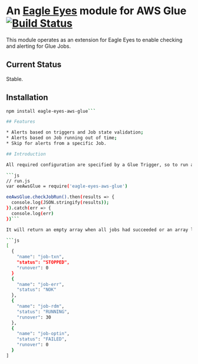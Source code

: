 # An [Eagle Eyes](https://github.com/addomafi/eagle-eyes) module for AWS Glue [![Build Status](https://travis-ci.org/addomafi/eagle-eyes-aws-glue.svg?branch=master)](https://travis-ci.org/addomafi/eagle-eyes-aws-glue)

This module operates as an extension for Eagle Eyes to enable checking and alerting for Glue Jobs.

## Current Status

Stable.

## Installation

```sh
npm install eagle-eyes-aws-glue```

## Features

* Alerts based on triggers and Job state validation;
* Alerts based on Job running out of time;
* Skip for alerts from a specific Job.

## Introduction

All required configuration are specified by a Glue Trigger, so to run a job checking you only need to call a method like this:

```js
// run.js
var eeAwsGlue = require('eagle-eyes-aws-glue')

eeAwsGlue.checkJobRun().then(results => {
  console.log(JSON.stringify(results));
}).catch(err => {
  console.log(err)
})```

It will return an empty array when all jobs had succeeded or an array like this if not:

```js
[
  {
    "name": "job-txn",
    "status": "STOPPED",
    "runover": 0
  }
  {
    "name": "job-err",
    "status": "NOK"
  },
  {
    "name": "job-rdm",
    "status": "RUNNING",
    "runover": 30
  },
  {
    "name": "job-optin",
    "status": "FAILED",
    "runover": 0
  }
]
```
